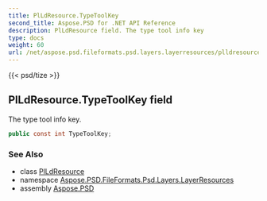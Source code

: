 ```yaml
---
title: PlLdResource.TypeToolKey
second_title: Aspose.PSD for .NET API Reference
description: PlLdResource field. The type tool info key
type: docs
weight: 60
url: /net/aspose.psd.fileformats.psd.layers.layerresources/plldresource/typetoolkey/
---
```

{{< psd/tize >}}
## PlLdResource.TypeToolKey field

The type tool info key.

```csharp
public const int TypeToolKey;
```

### See Also

* class [PlLdResource](../)
* namespace [Aspose.PSD.FileFormats.Psd.Layers.LayerResources](../../plldresource/)
* assembly [Aspose.PSD](../../../)


